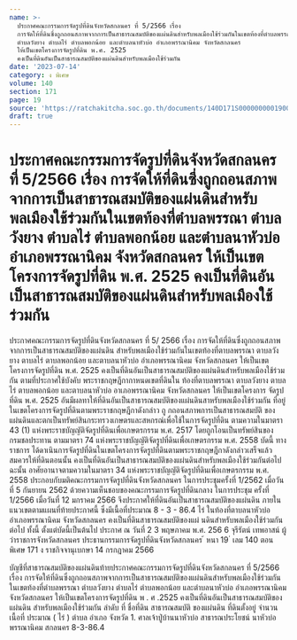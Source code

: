 ```yaml
---
name: >-
  ประกาศคณะกรรมการจัดรูปที่ดินจังหวัดสกลนคร ที่ 5/2566 เรื่อง
  การจัดให้ที่ดินซึ่งถูกถอนสภาพจากการเป็นสาธารณสมบัติของแผ่นดินสำหรับพลเมืองใช้ร่วมกันในเขตท้องที่ตำบลพรรณา
  ตำบลวังยาง ตำบลไร่ ตำบลพอกน้อย และตำบลนาหัวบ่อ อำเภอพรรณานิคม จังหวัดสกลนคร
  ให้เป็นเขตโครงการจัดรูปที่ดิน พ.ศ. 2525
  คงเป็นที่ดินอันเป็นสาธารณสมบัติของแผ่นดินสำหรับพลเมืองใช้ร่วมกัน
date: '2023-07-14'
category: ง พิเศษ
volume: 140
section: 171
page: 19
source: 'https://ratchakitcha.soc.go.th/documents/140D171S0000000001900.pdf'
draft: true
---
```


# ประกาศคณะกรรมการจัดรูปที่ดินจังหวัดสกลนคร ที่ 5/2566 เรื่อง การจัดให้ที่ดินซึ่งถูกถอนสภาพจากการเป็นสาธารณสมบัติของแผ่นดินสำหรับพลเมืองใช้ร่วมกันในเขตท้องที่ตำบลพรรณา ตำบลวังยาง ตำบลไร่ ตำบลพอกน้อย และตำบลนาหัวบ่อ อำเภอพรรณานิคม จังหวัดสกลนคร ให้เป็นเขตโครงการจัดรูปที่ดิน พ.ศ. 2525 คงเป็นที่ดินอันเป็นสาธารณสมบัติของแผ่นดินสำหรับพลเมืองใช้ร่วมกัน

ประกาศคณะกรรมการจัดรูปที่ดินจังหวัดสกลนคร ที่ 5/ 2566 เรื่อง การจัดให้ที่ดินซึ่งถูกถอนสภาพจากการเป็นสาธารณสมบัติของแผ่นดิน สำหรับพลเมืองใช้ร่วมกันในเขตท้องที่ตาบลพรรณา ตาบลวังยาง ตาบลไร่ ตาบลพอกน้อย และตาบลนาหัวบ่อ อำเภอพรรณานิคม จังหวัดสกลนคร ให้เป็นเขตโครงการจัดรูปที่ดิน พ.ศ. 2525 คงเป็นที่ดินอันเป็นสาธารณสมบัติของแผ่นดินสำหรับพลเมืองใช้ร่วมกัน ตามที่ประกาศใช้บังคับ พระราชกฤษฎีกากาหนดเขตที่ดินใน ท้องที่ตาบลพรรณา ตาบลวังยาง ตาบลไร่ ตาบลพอกน้อย และตาบลนาหัวบ่อ อาเภอพรรณานิคม จังหวัดสกลนคร ให้เป็นเขตโครงการ จัดรูปที่ดิน พ.ศ. 2525 อันมีผลทาให้ที่ดินอันเป็นสาธารณสมบัติของแผ่นดินสาหรับพลเมืองใช้ร่วมกัน ที่อยู่ในเขตโครงการจัดรูปที่ดินตามพระราชกฤษฎีกาดังกล่าว ถู กถอนสภาพการเป็นสาธารณสมบัติ ของแผ่นดินและตกเป็นทรัพย์สินกระทรวงเกษตรและสหกรณ์เพื่อใช้ในการจัดรูปที่ดิน ตามความในมาตรา 43 (1) แห่งพระราชบัญญัติจัดรูปที่ดินเพื่อเกษตรกรรม พ.ศ. 2517 โดยถูกโอนเป็นทรัพย์สินของกรมชลประทาน ตามมาตรา 74 แห่งพระราชบัญญัติจัดรูปที่ดินเพื่อเกษตรกรรม พ.ศ. 2558 บัดนี้ ทางราชการ ได้ดาเนินการจัดรูปที่ดินในเขตโครงการจัดรูปที่ดินตามพระราชกฤษฎีกาดังกล่าวเสร็จแล้ว สมควรให้ที่ดินตอนนั้น คงเป็นที่ดินอันเป็นสาธารณสมบัติของแผ่นดินสำหรับพลเมืองใช้ร่วมกันต่อไป ฉะนั้น อาศัยอานาจตามความในมาตรา 34 แห่งพระราชบัญญัติจัดรูปที่ดินเพื่อเกษตรกรรม พ.ศ. 2558 ประกอบกับมติคณะกรรมการจัดรูปที่ดินจังหวัดสกลนคร ในการประชุมครั้งที่ 1/2562 เมื่อวันที่ 5 กันยายน 2562 ด้วยความเห็นชอบของคณะกรรมการจัดรูปที่ดินกลาง ในการประชุม ครั้งที่ 1/2566 เมื่อวันที่ 12 มกราคม 2566 จึงประกาศให้ที่ดินอันเป็นสาธารณสมบัติของแผ่นดิน ภายในแนวเขตตามแผนที่ท้ายประกาศนี้ ซึ่งมีเนื้อที่ประมาณ 8 - 3 - 86.4 ไร่ ในท้องที่ตาบลนาหัวบ่อ อำเภอพรรณานิคม จังหวัดสกลนคร คงเป็นที่ดินสาธารณสมบัติของแผ่ นดินสำหรับพลเมืองใช้ร่วมกันต่อไป ทั้งนี้ ตั้งแต่บัดนี้เป็นต้นไป ประกาศ ณ วันที่ 2 3 พฤษภาคม พ.ศ. 256 6 จุรีรัตน์ เทพอาสน์ ผู้ว่าราชการจังหวัดสกลนคร ประธานกรรมการจัดรูปที่ดินจังหวัดสกลนคร ้ หนา 19 ่ เลม 140 ตอนพิเศษ 171 ง ราชกิจจานุเบกษา 14 กรกฎาคม 2566



บัญชีที่สาธารณสมบัติของแผ่นดินท้ายประกาศคณะกรรมการจัดรูปที่ดินจังหวัดสกลนคร ที่ 5/2566 เรื่อง การจัดให้ที่ดินซึ่งถูกถอนสภาพจากการเป็นสาธารณสมบัติของแผ่นดินสําหรับพลเมืองใช้ร่วมกัน ในเขตท้องที่ตําบลพรรณา ตําบลวังยาง ตําบลไร่ ตําบลพอกน้อย และตําบลนาหัวบ่อ อําเภอพรรณานิคม จังหวัดสกลนคร ให้เป็นเขตโครงการจัดรูปที่ดิน พ . ศ .2525 คงเป็นที่ดินอันเป็นสาธารณสมบัติของแผ่นดิน สําหรับพลเมืองใช้ร่วมกัน ลําดับ ที่ ชื่อที่ดิน สาธารณสมบัติ ของแผ่นดิน ที่ดินตั้งอยู่ จํานวนเนื้อที่ ประมาณ ( ไร่ ) ตําบล อําเภอ จังหวัด 1. ศาลเจ้าปู่บ้านนาหัวบ่อ สาธารณประโยชน์ นาหัวบ่อ พรรณานิคม สกลนคร 8-3-86.4
